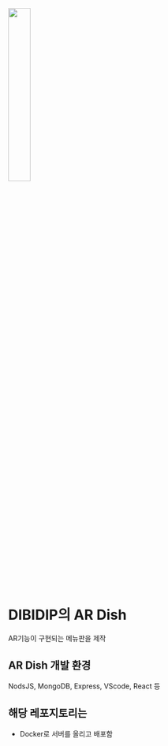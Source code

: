 <img src = "https://user-images.githubusercontent.com/71677810/127866209-aaed683e-b10a-4772-8195-55c15e3fb6c9.png" width="30%" height="30%">

# DIBIDIP의 AR Dish

AR기능이 구현되는 메뉴판을 제작

## AR Dish 개발 환경

NodsJS, MongoDB, Express, VScode, React 등

## 해당 레포지토리는

- Docker로 서버를 올리고 배포함
